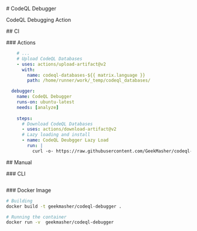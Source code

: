 # CodeQL Debugger

CodeQL Debugging Action

## CI

### Actions

```yml
    # ...
    # Upload CodeQL Databases
    - uses: actions/upload-artifact@v2
      with:
        name: codeql-databases-${{ matrix.language }}
        path: /home/runner/work/_temp/codeql_databases/

  debugger:
    name: CodeQL Debugger
    runs-on: ubuntu-latest
    needs: [analyze]
    
    steps:
      # Download CodeQL Databases
      - uses: actions/download-artifact@v2
      # Lazy loading and install
      - name: CodeQL Deubgger Lazy Load
        run: |
          curl -o- https://raw.githubusercontent.com/GeekMasher/codeql-debugger/main/scripts/install.sh | bash


```

## Manual

### CLI

```bash

```

### Docker Image

```bash
# Building
docker build -t geekmasher/codeql-debugger .

# Running the container
docker run -v  geekmasher/codeql-debugger
```
